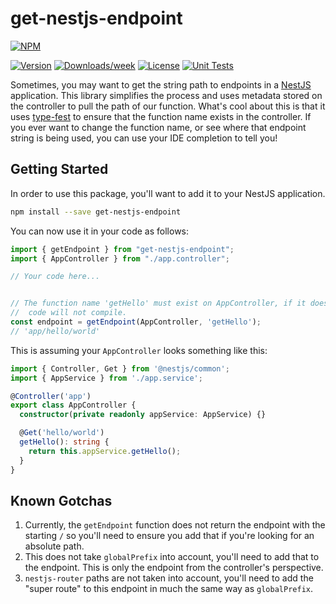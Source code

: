 # get-nestjs-endpoint


[![NPM](https://nodei.co/npm/get-nestjs-endpoint.png)](https://nodei.co/npm/get-nestjs-endpoint/)

[![Version](https://img.shields.io/npm/v/get-nestjs-endpoint.svg?style=for-the-badge)](https://npmjs.org/package/get-nestjs-endpoint)
[![Downloads/week](https://img.shields.io/npm/dw/get-nestjs-endpoint.svg?style=for-the-badge)](https://npmjs.org/package/get-nestjs-endpoint)
[![License](https://img.shields.io/npm/l/get-nestjs-endpoint.svg?style=for-the-badge)](https://github.com/entrostat/get-nestjs-endpoint/blob/master/package.json)
[![Unit Tests](https://github.com/entrostat/get-nestjs-endpoint/actions/workflows/unit-tests.yml/badge.svg?branch=master)](https://github.com/entrostat/get-nestjs-endpoint/actions/workflows/unit-tests.yml)

Sometimes, you may want to get the string path to endpoints in a [NestJS](https://nestjs.com) application. This library simplifies the process and uses metadata stored on the controller to pull the path of our function. What's cool about this is that it uses [type-fest](https://github.com/sindresorhus/type-fest) to ensure that the function name exists in the controller. If you ever want to change the function name, or see where that endpoint string is being used, you can use your IDE completion to tell you!

## Getting Started

In order to use this package, you'll want to add it to your NestJS application.

```bash
npm install --save get-nestjs-endpoint
```

You can now use it in your code as follows:

```typescript
import { getEndpoint } from "get-nestjs-endpoint";
import { AppController } from "./app.controller";

// Your code here...


// The function name 'getHello' must exist on AppController, if it doesn't the
//  code will not compile.
const endpoint = getEndpoint(AppController, 'getHello');
// 'app/hello/world'
```

This is assuming your `AppController` looks something like this:

```typescript
import { Controller, Get } from '@nestjs/common';
import { AppService } from './app.service';

@Controller('app')
export class AppController {
  constructor(private readonly appService: AppService) {}

  @Get('hello/world')
  getHello(): string {
    return this.appService.getHello();
  }
}
```

## Known Gotchas

 1. Currently, the `getEndpoint` function does not return the endpoint with the starting `/` so you'll need to ensure you add that if you're looking for an absolute path.
 2. This does not take `globalPrefix` into account, you'll need to add that to the endpoint. This is only the endpoint from the controller's perspective.
 3. `nestjs-router` paths are not taken into account, you'll need to add the "super route" to this endpoint in much the same way as `globalPrefix`.
